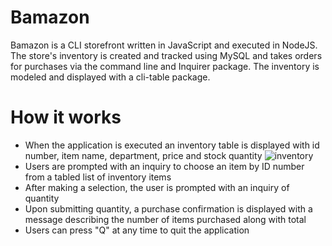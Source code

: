 # Bamazon
Bamazon is a CLI storefront written in JavaScript and executed in NodeJS.
The store's inventory is created and tracked using MySQL and takes orders for purchases via the command line and Inquirer package. The inventory is modeled and displayed with a cli-table package.

# How it works
* When the application is executed an inventory table is displayed with id number, item name, department, price and stock quantity
![inventory](../assets/inventorydisplay.png)
* Users are prompted with an inquiry to choose an item by ID number from a tabled list of inventory items
* After making a selection, the user is prompted with an inquiry of quantity
* Upon submitting quantity, a purchase confirmation is displayed with a message describing the number of items purchased along with total
* Users can press "Q" at any time to quit the application

